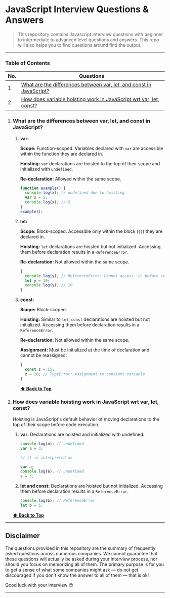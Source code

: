 # JavaScript Interview Questions & Answers

> This repository contains Javascript interview questions with beginner to intermediate to advanced level questions and answers. This repo will also helps you to find questions around find the output.

---

### Table of Contents

<!-- TOC_START -->
| No. | Questions |
| --- | --------- |
| 1 | [What are the differences between var, let, and const in JavaScript?](#what-are-the-differences-between-var-let-and-const-in-javaScript) |
| 2 | [How does variable hoisting work in JavaScript wrt var, let, const?](#how-does-variable-hoisting-work-in-javaScript-wrt-var-let-const) |
<!-- TOC_END -->

<!-- QUESTIONS_START -->
1. ### What are the differences between var, let, and const in JavaScript?

   1. **var:**

      **Scope:** Function-scoped. Variables declared with `var` are accessible within the function they are declared in.

      **Hoisting:** `var` declarations are hoisted to the top of their scope and initialized with `undefined`.

      **Re-declaration:** Allowed within the same scope.

      ```javascript
      function example() {
        console.log(x); // undefined due to hoisting
        var x = 5;
        console.log(x); // 5
      }
      example();
      ```

   2. **let:**

      **Scope:** Block-scoped. Accessible only within the block (`{}`) they are declared in.

      **Hoisting:** `let` declarations are hoisted but not initialized. Accessing them before declaration results in a `ReferenceError`.

      **Re-declaration:** Not allowed within the same scope.

      ```javascript
      {
        console.log(y); // ReferenceError: Cannot access 'y' before initialization
        let y = 10;
        console.log(y); // 10
      }
      ```

   3. **const:**

      **Scope:** Block-scoped.

      **Hoisting:** Similar to `let`, `const` declarations are hoisted but not initialized. Accessing them before declaration results in a `ReferenceError`.

      **Re-declaration:** Not allowed within the same scope.

      **Assignment:** Must be initialized at the time of declaration and cannot be reassigned.

      ```javascript
      {
        const z = 15;
        z = 20; // TypeError: Assignment to constant variable.
      }
      ```

      **[⬆ Back to Top](#table-of-contents)**

2. ### How does variable hoisting work in JavaScript wrt var, let, const?

    Hoisting is JavaScript's default behavior of moving declarations to the top of their scope before code execution.

   1. **var:** Declarations are hoisted and initialized with undefined.

      ```javascript
      console.log(a); // undefined
      var a = 3;

      // it is interpreted as

      var a;
      console.log(a); // undefined
      a = 3;
      ```
      
   2. **let and const:**  Declarations are hoisted but not initialized. Accessing them before declaration results in a `ReferenceError`.

      ```javascript
      console.log(b); // ReferenceError
      let b = 5;
      ```

   **[⬆ Back to Top](#table-of-contents)**

---
 
## Disclaimer

The questions provided in this repository are the summary of frequently asked questions across numerous companies. We cannot guarantee that these questions will actually be asked during your interview process, nor should you focus on memorizing all of them. The primary purpose is for you to get a sense of what some companies might ask — do not get discouraged if you don't know the answer to all of them ⁠— that is ok!

Good luck with your interview 😊

---
